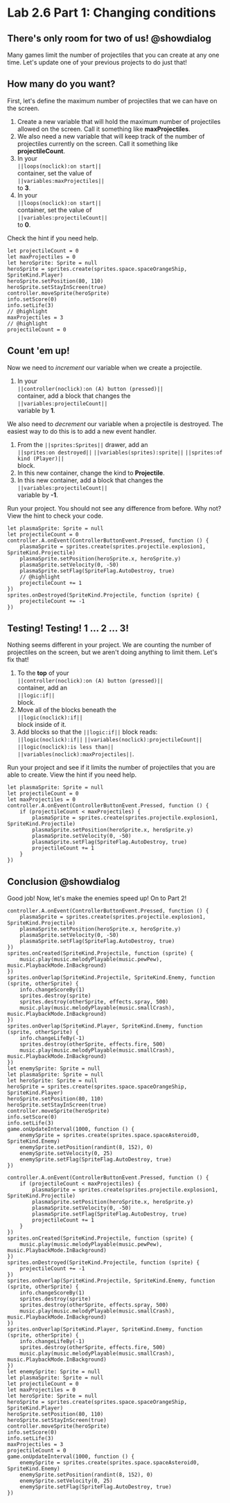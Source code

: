 # Lab 2.6 Part 1: Changing conditions

## There's only room for two of us! @showdialog

Many games limit the number of projectiles that you can create at any one time.
Let's update one of your previous projects to do just that!

## How many do you want?

First, let's define the maximum number of projectiles that we can have
on the screen.

1.   Create a new variable that will hold the maximum number of projectiles
allowed on the screen. Call it something like **maxProjectiles**.
1.   We also need a new variable that will keep track of the number of
projectiles currently on the screen. Call it something like
**projectileCount**.
1.   In your   
``||loops(noclick):on start||``   
container, set the value of   
``||variables:maxProjectiles||``   
to **3**.
1.   In your   
``||loops(noclick):on start||``   
container, set the value of   
``||variables:projectileCount||``   
to **0**.

Check the hint if you need help.

```blocks
let projectileCount = 0
let maxProjectiles = 0
let heroSprite: Sprite = null
heroSprite = sprites.create(sprites.space.spaceOrangeShip, SpriteKind.Player)
heroSprite.setPosition(80, 110)
heroSprite.setStayInScreen(true)
controller.moveSprite(heroSprite)
info.setScore(0)
info.setLife(3)
// @highlight
maxProjectiles = 3
// @highlight
projectileCount = 0
```

## Count 'em up!

Now we need to *increment* our variable when we create a projectile.

1.   In your   
``||controller(noclick):on (A) button (pressed)||``   
container,
add a block that changes the   
``||variables:projectileCount||``   
variable by **1**.

We also need to *decrement* our variable when a projectile is destroyed.
The easiest way to do this is to add a new event handler.

1.   From the ``||sprites:Sprites||`` drawer, add an   
``||sprites:on destroyed||`` ``||variables(sprites):sprite||``
``||sprites:of kind (Player)||``   
block.
1.   In this new container, change the kind to **Projectile**.
1.   In this new container,
add a block that changes the   
``||variables:projectileCount||``   
variable by **-1**.

Run your project. You should not see any difference from before. Why not?
View the hint to check your code.

```blocks
let plasmaSprite: Sprite = null
let projectileCount = 0
controller.A.onEvent(ControllerButtonEvent.Pressed, function () {
    plasmaSprite = sprites.create(sprites.projectile.explosion1, SpriteKind.Projectile)
    plasmaSprite.setPosition(heroSprite.x, heroSprite.y)
    plasmaSprite.setVelocity(0, -50)
    plasmaSprite.setFlag(SpriteFlag.AutoDestroy, true)
    // @highlight
    projectileCount += 1
})
sprites.onDestroyed(SpriteKind.Projectile, function (sprite) {
    projectileCount += -1
})
```

## Testing! Testing! 1 ... 2 ... 3!

Nothing seems different in your project.
We are counting the number of projectiles on the screen,
but we aren't doing anything to limit them.
Let's fix that!

1.   To the **top** of your   
``||controller(noclick):on (A) button (pressed)||``   
container, add an   
``||logic:if||``   
block.
1.   Move all of the blocks beneath the   
``||logic(noclick):if||``   
block inside of it.
1.   Add blocks so that the ``||logic:if||`` block reads:   
``||logic(noclick):if||`` ``||variables(noclick):projectileCount||``
``||logic(noclick):is less than||`` ``||variables(noclick):maxProjectiles||``.

Run your project and see if it limits the number of projectiles that you are
able to create. View the hint if you need help.

```blocks
let plasmaSprite: Sprite = null
let projectileCount = 0
let maxProjectiles = 0
controller.A.onEvent(ControllerButtonEvent.Pressed, function () {
    if (projectileCount < maxProjectiles) {
        plasmaSprite = sprites.create(sprites.projectile.explosion1, SpriteKind.Projectile)
        plasmaSprite.setPosition(heroSprite.x, heroSprite.y)
        plasmaSprite.setVelocity(0, -50)
        plasmaSprite.setFlag(SpriteFlag.AutoDestroy, true)
        projectileCount += 1
    }
})
```

## Conclusion @showdialog

Good job! Now, let's make the enemies speed up! On to Part 2!

```template
controller.A.onEvent(ControllerButtonEvent.Pressed, function () {
    plasmaSprite = sprites.create(sprites.projectile.explosion1, SpriteKind.Projectile)
    plasmaSprite.setPosition(heroSprite.x, heroSprite.y)
    plasmaSprite.setVelocity(0, -50)
    plasmaSprite.setFlag(SpriteFlag.AutoDestroy, true)
})
sprites.onCreated(SpriteKind.Projectile, function (sprite) {
    music.play(music.melodyPlayable(music.pewPew), music.PlaybackMode.InBackground)
})
sprites.onOverlap(SpriteKind.Projectile, SpriteKind.Enemy, function (sprite, otherSprite) {
    info.changeScoreBy(1)
    sprites.destroy(sprite)
    sprites.destroy(otherSprite, effects.spray, 500)
    music.play(music.melodyPlayable(music.smallCrash), music.PlaybackMode.InBackground)
})
sprites.onOverlap(SpriteKind.Player, SpriteKind.Enemy, function (sprite, otherSprite) {
    info.changeLifeBy(-1)
    sprites.destroy(otherSprite, effects.fire, 500)
    music.play(music.melodyPlayable(music.smallCrash), music.PlaybackMode.InBackground)
})
let enemySprite: Sprite = null
let plasmaSprite: Sprite = null
let heroSprite: Sprite = null
heroSprite = sprites.create(sprites.space.spaceOrangeShip, SpriteKind.Player)
heroSprite.setPosition(80, 110)
heroSprite.setStayInScreen(true)
controller.moveSprite(heroSprite)
info.setScore(0)
info.setLife(3)
game.onUpdateInterval(1000, function () {
    enemySprite = sprites.create(sprites.space.spaceAsteroid0, SpriteKind.Enemy)
    enemySprite.setPosition(randint(8, 152), 0)
    enemySprite.setVelocity(0, 25)
    enemySprite.setFlag(SpriteFlag.AutoDestroy, true)
})
```

```ghost
controller.A.onEvent(ControllerButtonEvent.Pressed, function () {
    if (projectileCount < maxProjectiles) {
        plasmaSprite = sprites.create(sprites.projectile.explosion1, SpriteKind.Projectile)
        plasmaSprite.setPosition(heroSprite.x, heroSprite.y)
        plasmaSprite.setVelocity(0, -50)
        plasmaSprite.setFlag(SpriteFlag.AutoDestroy, true)
        projectileCount += 1
    }
})
sprites.onCreated(SpriteKind.Projectile, function (sprite) {
    music.play(music.melodyPlayable(music.pewPew), music.PlaybackMode.InBackground)
})
sprites.onDestroyed(SpriteKind.Projectile, function (sprite) {
    projectileCount += -1
})
sprites.onOverlap(SpriteKind.Projectile, SpriteKind.Enemy, function (sprite, otherSprite) {
    info.changeScoreBy(1)
    sprites.destroy(sprite)
    sprites.destroy(otherSprite, effects.spray, 500)
    music.play(music.melodyPlayable(music.smallCrash), music.PlaybackMode.InBackground)
})
sprites.onOverlap(SpriteKind.Player, SpriteKind.Enemy, function (sprite, otherSprite) {
    info.changeLifeBy(-1)
    sprites.destroy(otherSprite, effects.fire, 500)
    music.play(music.melodyPlayable(music.smallCrash), music.PlaybackMode.InBackground)
})
let enemySprite: Sprite = null
let plasmaSprite: Sprite = null
let projectileCount = 0
let maxProjectiles = 0
let heroSprite: Sprite = null
heroSprite = sprites.create(sprites.space.spaceOrangeShip, SpriteKind.Player)
heroSprite.setPosition(80, 110)
heroSprite.setStayInScreen(true)
controller.moveSprite(heroSprite)
info.setScore(0)
info.setLife(3)
maxProjectiles = 3
projectileCount = 0
game.onUpdateInterval(1000, function () {
    enemySprite = sprites.create(sprites.space.spaceAsteroid0, SpriteKind.Enemy)
    enemySprite.setPosition(randint(8, 152), 0)
    enemySprite.setVelocity(0, 25)
    enemySprite.setFlag(SpriteFlag.AutoDestroy, true)
})
```
